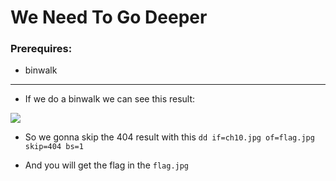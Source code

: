 # We Need To Go Deeper

### Prerequires:

- binwalk

-----------------

- If we do a binwalk we can see this result:

<img src="https://cdn.discordapp.com/attachments/883796930096934962/884861109591474297/unknown.png">

- So we gonna skip the 404 result with this `dd if=ch10.jpg of=flag.jpg skip=404 bs=1`

- And you will get the flag in the `flag.jpg`
